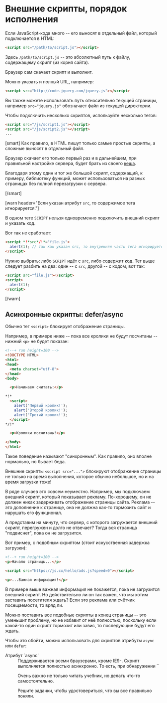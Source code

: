 # Внешние скрипты, порядок исполнения

Если JavaScript-кода много -- его выносят в отдельный файл, который подключается в HTML:

```html
<script src="/path/to/script.js"></script>
```

Здесь `/path/to/script.js` -- это абсолютный путь к файлу, содержащему скрипт (из корня сайта). 

Браузер сам скачает скрипт и выполнит.

Можно указать и полный URL, например:

```html
<script src="http://code.jquery.com/jquery.js"></script>
```

Вы также можете использовать путь относительно текущей страницы, например `src="jquery.js"` обозначает файл из текущей директории.

Чтобы подключить несколько скриптов, используйте несколько тегов:

```html
<script src="/js/script1.js"></script>
<script src="/js/script2.js"></script>
...
```

[smart]
Как правило, в HTML пишут только самые простые скрипты, а сложные выносят в отдельный файл.

Браузер скачает его только первый раз и в дальнейшем, при правильной настройке сервера, будет брать из своего [кеша](http://ru.wikipedia.org/wiki/%D0%9A%D1%8D%D1%88).

Благодаря этому один и тот же большой скрипт, содержащий, к примеру, библиотеку функций, может использоваться на разных страницах без полной перезагрузки с сервера.  

[/smart]


[warn header="Если указан атрибут `src`, то содержимое тега игнорируется."]

В одном теге `SCRIPT` нельзя одновременно подключить внешний скрипт и указать код. 

Вот так не cработает:

```html
<script *!*src*/!*="file.js">
  alert(1); // так как указан src, то внутренняя часть тега игнорируется
</script>
```

Нужно выбрать: либо `SCRIPT` идёт с `src`, либо содержит код. Тег выше следует разбить на два: один -- с `src`, другой -- с кодом, вот так:

```html
<script src="file.js"></script>
<script>
  alert(1); 
</script>
```

[/warn]

## Асинхронные скрипты: defer/async

Обычно тег `<script>` блокирует отображение страницы. 

Например, в примере ниже -- пока все кролики не будут посчитаны -- нижний `<p>` не будет показан:

```html
<!--+ run height=100 -->
<!DOCTYPE HTML>
<html>
<head>
  <meta charset="utf-8">
</head>
<body>

  <p>Начинаем считать:</p>

*!*
  <script>
    alert('Первый кролик!');
    alert('Второй кролик!');
    alert('Третий кролик!');
  </script>
*/!*

  <p>Кролики посчитаны!</p>

</body>
</html>
```

Такое поведение называют "синхронным". Как правило, оно вполне нормально, но бывает беда.

Внешние скрипты `<script src="...">` блокируют отображение страницы не только на время выполнения, которое обычно небольшое, но и на время загрузки тоже!

В ряде случаев это совсем неуместно. Например, мы подключаем внешний скрипт, который показывает рекламу. По-хорошему, он не должен никак задерживать отображение страницы сайта. Реклама -- это дополнение к странице, она не должна как-то тормозить сайт и нарушать его функционал.

А представим на минуту, что сервер, с которого загружается внешний скрипт, перегружен и долго не отвечает? Тогда вся страница "подвиснет", пока он не загрузится. 

Вот пример, с подобным скриптом (стоит искусственная задержка загрузки):

```html
<!--+ run height=100 -->
<p>Начало страницы...</p>

<script src="https://js.cx/hello/ads.js?speed=0"></script>

<p>...Важная информация!</p>
```

В примере выше важная информация не покажется, пока не загрузится внешний скрипт. Но действительно ли он так важен, что мы хотим заставить посетителя ждать? Если это реклама или счётчик посещаемости, то вряд ли.

Можно поставить все подобные скрипты в конец страницы -- это уменьшит проблему, но не избавит от неё полностью, поскольку если какой-то один скрипт тормозит или завис, то последующие будут его ждать.

Чтобы это обойти, можно использовать для скриптов атрибуты `async` или `defer`:
<dl>
<dt>Атрибут `async`</dt>
<dd>Поддерживается всеми браузерами, кроме IE9-. Скрипт выполняется полностью асинхронно. То есть, при обнаружении `<script async src="...">` браузер не останавливает обработку страницы, а спокойно работает дальше. Когда скрипт будет загружен -- он выполнится.</dd>
<dt>Атрибут `defer`</dt>
<dd>Поддерживается всеми браузерами, включая самые старые IE. Скрипт выполняется асинхронно, не заставляет ждать страницу, но, в отличие от `async`, браузер гарантирует, что относительный порядок скриптов с `defer` будет сохранён. 

То есть, в таком коде (с `async`) первым сработает тот скрипт, который раньше загрузится:

```html
<script src="1.js" async></script>
<script src="2.js" async></script>
```

А в таком коде (с `defer`) первым сработает всегда `1.js`, а скрипт `2.js`, даже если загрузился раньше, будет его ждать.

```html
<script src="1.js" defer></script>
<script src="2.js" defer></script>
```

Атрибут `defer` используют в тех случаях, когда второй скрипт `2.js` зависит от первого `1.js`, к примеру -- использует что-то, описанное первым скриптом.

</dd>
</dl>

[warn header="Либо `async` либо `defer`"]
Одновременно указывать `async` и `defer` не имеет смысла, в этом случае браузер использует только `async`.
[/warn]

[warn header="Атрибуты `async/defer` -- только для внешних скриптов"]
Атрибуты `async/defer` работают только в том случае, если назначены на внешние скрипты, т.е. имеющие `src`. 

При попытке назначить их на обычные скрипты <code>&lt;script&gt;...&lt;/script&gt;</code>, они будут проигнороированы.
[/warn]

Тот же пример с `async`:

```html
<!--+ run height=100 -->
<p>Начало страницы...</p>

<script *!*async*/!* src="https://js.cx/hello/ads.js?speed=0"></script>

<p>...Важная информация!</p>
```

При запуске вы увидите, что вся страница отобразилась тут же, а `alert` из внешнего скрипта появится позже, когда загрузится скрипт. 

**Большинство современных системы рекламы и счётчиков знают про эти атрибуты и используют их.**

## Итого

<ul>
<li>Скрипты вставляются на страницу как текст в теге `<script>`, либо как внешний файл через `<script src="путь"></script>`</li>
</ul>

Очень важно не только читать учебник, но делать что-то самостоятельно.

Решите задачки, чтобы удостовериться, что вы все правильно поняли.


